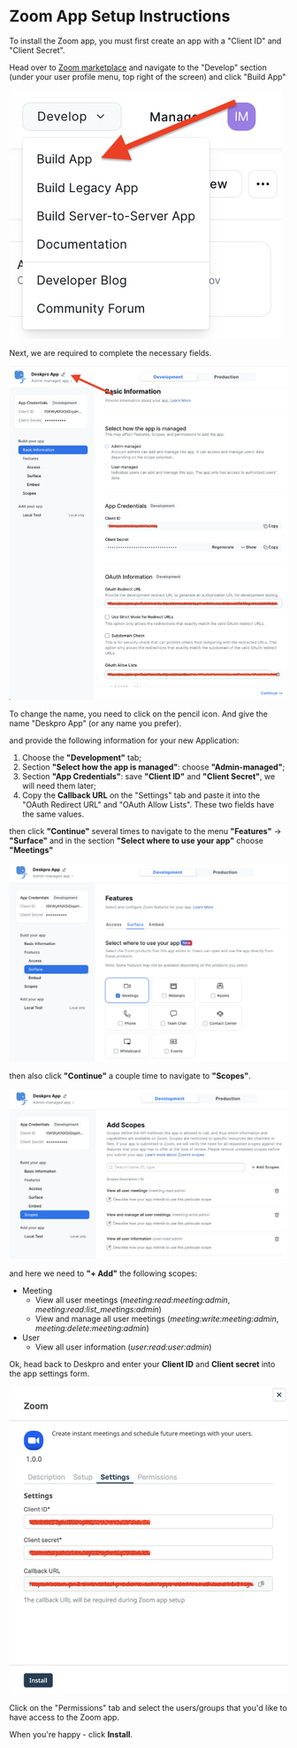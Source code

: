 Zoom App Setup Instructions
===

To install the Zoom app, you must first create an app with a "Client ID" and "Client Secret".

Head over to [Zoom marketplace](https://marketplace.zoom.us/user/build) and navigate to the "Develop" section (under your user profile menu, top right of the screen) and click "Build App"

[![](./docs/assets/setup/zoom-setup-01.png)](/docs/assets/setup/zoom-setup-01.png)

Next, we are required to complete the necessary fields.

[![](./docs/assets/setup/zoom-setup-02.png)](/docs/assets/setup/zoom-setup-02.png)

To change the name, you need to click on the pencil icon. And give the name "Deskpro App" (or any name you prefer).

and provide the following information for your new Application:

1. Choose the __"Development"__ tab;
2. Section __"Select how the app is managed"__: choose __"Admin-managed"__;
3. Section __"App Credentials"__: save __"Client ID"__ and __"Client Secret"__, we will need them later;
4. Copy the __Сallback URL__ on the "Settings" tab and paste it into the "OAuth Redirect URL" and "OAuth Allow Lists". These two fields have the same values.

then click __"Continue"__ several times to navigate to the menu __"Features"__ -> __"Surface"__ and in the section __"Select where to use your app"__ choose __"Meetings"__

[![](./docs/assets/setup/zoom-setup-03.png)](/docs/assets/setup/zoom-setup-03.png)

then also click __"Continue"__ a  couple time to navigate to __"Scopes"__.

[![](./docs/assets/setup/zoom-setup-04.png)](/docs/assets/setup/zoom-setup-04.png)

and here we need to __"+ Add"__ the following scopes:

* Meeting
  * View all user meetings (*meeting:read:meeting:admin*, *meeting:read:list_meetings:admin*)
  * View and manage all user meetings (*meeting:write:meeting:admin*, *meeting:delete:meeting:admin*)
* User
  * View all user information (*user:read:user:admin*)

Ok, head back to Deskpro and enter your __Client ID__ and __Client secret__ into the app settings form.

[![](./docs/assets/setup/zoom-setup-05.png)](/docs/assets/setup/zoom-setup-05.png)

Click on the "Permissions" tab and select the users/groups that you'd like to have access to the Zoom app.

When you're happy - click __Install__.

